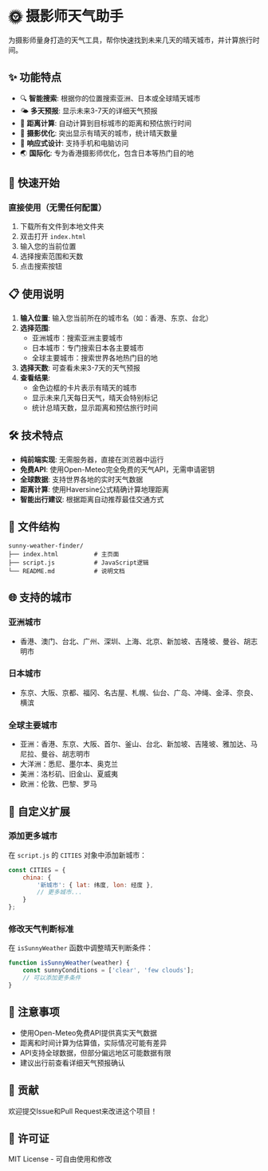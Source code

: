 # 🌞 摄影师天气助手

为摄影师量身打造的天气工具，帮你快速找到未来几天的晴天城市，并计算旅行时间。

## ✨ 功能特点

- 🔍 **智能搜索**: 根据你的位置搜索亚洲、日本或全球晴天城市
- 🌤️ **多天预报**: 显示未来3-7天的详细天气预报
- 📍 **距离计算**: 自动计算到目标城市的距离和预估旅行时间
- 🎯 **摄影优化**: 突出显示有晴天的城市，统计晴天数量
- 📱 **响应式设计**: 支持手机和电脑访问
- 🌏 **国际化**: 专为香港摄影师优化，包含日本等热门目的地

## 🚀 快速开始

### 直接使用（无需任何配置）

1. 下载所有文件到本地文件夹
2. 双击打开 `index.html`
3. 输入您的当前位置
4. 选择搜索范围和天数
5. 点击搜索按钮

## 📋 使用说明

1. **输入位置**: 输入您当前所在的城市名（如：香港、东京、台北）
2. **选择范围**: 
   - 亚洲城市：搜索亚洲主要城市
   - 日本城市：专门搜索日本各主要城市
   - 全球主要城市：搜索世界各地热门目的地
3. **选择天数**: 可查看未来3-7天的天气预报
4. **查看结果**: 
   - 金色边框的卡片表示有晴天的城市
   - 显示未来几天每日天气，晴天会特别标记
   - 统计总晴天数，显示距离和预估旅行时间

## 🛠️ 技术特点

- **纯前端实现**: 无需服务器，直接在浏览器中运行
- **免费API**: 使用Open-Meteo完全免费的天气API，无需申请密钥
- **全球数据**: 支持世界各地的实时天气数据
- **距离计算**: 使用Haversine公式精确计算地理距离
- **智能出行建议**: 根据距离自动推荐最佳交通方式

## 📂 文件结构

```
sunny-weather-finder/
├── index.html          # 主页面
├── script.js           # JavaScript逻辑
└── README.md           # 说明文档
```

## 🌐 支持的城市

### 亚洲城市
- 香港、澳门、台北、广州、深圳、上海、北京、新加坡、吉隆坡、曼谷、胡志明市

### 日本城市  
- 东京、大阪、京都、福冈、名古屋、札幌、仙台、广岛、冲绳、金泽、奈良、横滨

### 全球主要城市
- 亚洲：香港、东京、大阪、首尔、釜山、台北、新加坡、吉隆坡、雅加达、马尼拉、曼谷、胡志明市
- 大洋洲：悉尼、墨尔本、奥克兰  
- 美洲：洛杉矶、旧金山、夏威夷
- 欧洲：伦敦、巴黎、罗马

## 🔧 自定义扩展

### 添加更多城市

在 `script.js` 的 `CITIES` 对象中添加新城市：

```javascript
const CITIES = {
    china: {
        '新城市': { lat: 纬度, lon: 经度 },
        // 更多城市...
    }
};
```

### 修改天气判断标准

在 `isSunnyWeather` 函数中调整晴天判断条件：

```javascript
function isSunnyWeather(weather) {
    const sunnyConditions = ['clear', 'few clouds'];
    // 可以添加更多条件
}
```

## 📝 注意事项

- 使用Open-Meteo免费API提供真实天气数据
- 距离和时间计算为估算值，实际情况可能有差异
- API支持全球数据，但部分偏远地区可能数据有限
- 建议出行前查看详细天气预报确认

## 🤝 贡献

欢迎提交Issue和Pull Request来改进这个项目！

## 📄 许可证

MIT License - 可自由使用和修改